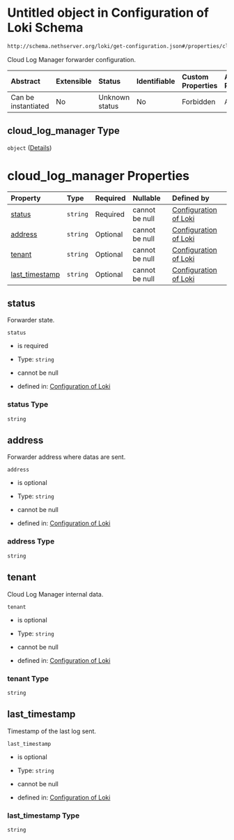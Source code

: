 # Untitled object in Configuration of Loki Schema

```txt
http://schema.nethserver.org/loki/get-configuration.json#/properties/cloud_log_manager
```

Cloud Log Manager forwarder configuration.

| Abstract            | Extensible | Status         | Identifiable | Custom Properties | Additional Properties | Access Restrictions | Defined In                                                                     |
| :------------------ | :--------- | :------------- | :----------- | :---------------- | :-------------------- | :------------------ | :----------------------------------------------------------------------------- |
| Can be instantiated | No         | Unknown status | No           | Forbidden         | Allowed               | none                | [get-configuration.json\*](loki/get-configuration.json "open original schema") |

## cloud\_log\_manager Type

`object` ([Details](get-configuration-properties-cloud_log_manager.md))

# cloud\_log\_manager Properties

| Property                           | Type     | Required | Nullable       | Defined by                                                                                                                                                                                                              |
| :--------------------------------- | :------- | :------- | :------------- | :---------------------------------------------------------------------------------------------------------------------------------------------------------------------------------------------------------------------- |
| [status](#status)                  | `string` | Required | cannot be null | [Configuration of Loki](get-configuration-properties-cloud_log_manager-properties-status.md "http://schema.nethserver.org/loki/get-configuration.json#/properties/cloud_log_manager/properties/status")                 |
| [address](#address)                | `string` | Optional | cannot be null | [Configuration of Loki](get-configuration-properties-cloud_log_manager-properties-address.md "http://schema.nethserver.org/loki/get-configuration.json#/properties/cloud_log_manager/properties/address")               |
| [tenant](#tenant)                  | `string` | Optional | cannot be null | [Configuration of Loki](get-configuration-properties-cloud_log_manager-properties-tenant.md "http://schema.nethserver.org/loki/get-configuration.json#/properties/cloud_log_manager/properties/tenant")                 |
| [last\_timestamp](#last_timestamp) | `string` | Optional | cannot be null | [Configuration of Loki](get-configuration-properties-cloud_log_manager-properties-last_timestamp.md "http://schema.nethserver.org/loki/get-configuration.json#/properties/cloud_log_manager/properties/last_timestamp") |

## status

Forwarder state.

`status`

* is required

* Type: `string`

* cannot be null

* defined in: [Configuration of Loki](get-configuration-properties-cloud_log_manager-properties-status.md "http://schema.nethserver.org/loki/get-configuration.json#/properties/cloud_log_manager/properties/status")

### status Type

`string`

## address

Forwarder address where datas are sent.

`address`

* is optional

* Type: `string`

* cannot be null

* defined in: [Configuration of Loki](get-configuration-properties-cloud_log_manager-properties-address.md "http://schema.nethserver.org/loki/get-configuration.json#/properties/cloud_log_manager/properties/address")

### address Type

`string`

## tenant

Cloud Log Manager internal data.

`tenant`

* is optional

* Type: `string`

* cannot be null

* defined in: [Configuration of Loki](get-configuration-properties-cloud_log_manager-properties-tenant.md "http://schema.nethserver.org/loki/get-configuration.json#/properties/cloud_log_manager/properties/tenant")

### tenant Type

`string`

## last\_timestamp

Timestamp of the last log sent.

`last_timestamp`

* is optional

* Type: `string`

* cannot be null

* defined in: [Configuration of Loki](get-configuration-properties-cloud_log_manager-properties-last_timestamp.md "http://schema.nethserver.org/loki/get-configuration.json#/properties/cloud_log_manager/properties/last_timestamp")

### last\_timestamp Type

`string`
